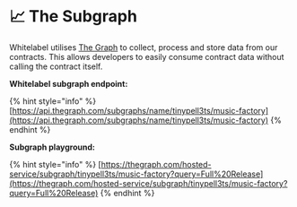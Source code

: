 # 📈 The Subgraph

Whitelabel utilises [The Graph](https://thegraph.com) to collect, process and store data from our contracts. This allows developers to easily consume contract data without calling the contract itself.&#x20;



**Whitelabel subgraph endpoint:**

{% hint style="info" %}
[https://api.thegraph.com/subgraphs/name/tinypell3ts/music-factory](https://api.thegraph.com/subgraphs/name/tinypell3ts/music-factory)
{% endhint %}

**Subgraph playground:**

{% hint style="info" %}
[https://thegraph.com/hosted-service/subgraph/tinypell3ts/music-factory?query=Full%20Release](https://thegraph.com/hosted-service/subgraph/tinypell3ts/music-factory?query=Full%20Release)
{% endhint %}
